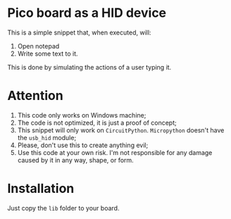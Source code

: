 # Pico board as a HID device
This is a simple snippet that, when executed, will:
1. Open notepad
2. Write some text to it.

This is done by simulating the actions of a user typing it.

# Attention
1. This code only works on Windows machine;
2. The code is not optimized, it is just a proof of concept;
3. This snippet will only work on `CircuitPython`. `Micropython` doesn't have the `usb_hid` module;
4. Please, don't use this to create anything evil;
5. Use this code at your own risk. I'm not responsible for any damage caused by it in any way, shape, or form.

# Installation
Just copy the `lib` folder to your board.
